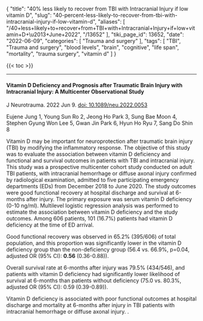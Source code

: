 {
    "title": "40% less likely to recover from TBI with Intracranial Injury if low vitamin D",
    "slug": "40-percent-less-likely-to-recover-from-tbi-with-intracranial-injury-if-low-vitamin-d",
    "aliases": [
        "/40+less+likely+to+recover+from+TBI+with+Intracranial+Injury+if+low+vitamin+D+\u2013+June+2022",
        "/13652"
    ],
    "tiki_page_id": 13652,
    "date": "2022-06-09",
    "categories": [
        "Trauma and surgery"
    ],
    "tags": [
        "TBI",
        "Trauma and surgery",
        "blood levels",
        "brain",
        "cognitive",
        "life span",
        "mortality",
        "trauma surgery",
        "vitamin d"
    ]
}


{{< toc >}} 

---

#### Vitamin D Deficiency and Prognosis after Traumatic Brain Injury with Intracranial Injury: A Multicenter Observational Study

J Neurotrauma. 2022 Jun 9. [doi: 10.1089/neu.2022.0053](https://doi.org/10.1089/neu.2022.0053)

Eujene Jung 1, Young Sun Ro 2, Jeong Ho Park 3, Sung Bae Moon 4, Stephen Gyung Won Lee 5, Gwan Jin Park 6, Hyun Ho Ryu 7, Sang Do Shin 8

Vitamin D may be important for neuroprotection after traumatic brain injury (TBI) by modifying the inflammatory response. The objective of this study was to evaluate the association between vitamin D deficiency and functional and survival outcomes in patients with TBI and intracranial injury. This study was a prospective multicenter cohort study conducted on adult TBI patients, with intracranial hemorrhage or diffuse axonal injury confirmed by radiological examination, admitted to five participating emergency departments (EDs) from December 2018 to June 2020. The study outcomes were good functional recovery at hospital discharge and survival at 6-months after injury. The primary exposure was serum vitamin D deficiency (0-10 ng/ml). Multilevel logistic regression analysis was performed to estimate the association between vitamin D deficiency and the study outcomes. Among 606 patients, 101 (16.7%) patients had vitamin D deficiency at the time of ED arrival. 

Good functional recovery was observed in 65.2% (395/606) of total population, and this proportion was significantly lower in the vitamin D deficiency group than the non-deficiency group (56.4 vs. 66.9%, p=0.04, adjusted OR (95% CI):  **0.56**  (0.36-0.88)). 

Overall survival rate at 6-months after injury was 79.5% (434/546), and patients with vitamin D deficiency had significantly lower likelihood of survival at 6-months than patients without deficiency (75.0 vs. 80.3%, adjusted OR (95% CI): 0.59 (0.39-0.89)). 

Vitamin D deficiency is associated with poor functional outcomes at hospital discharge and mortality at 6-months after injury in TBI patients with intracranial hemorrhage or diffuse axonal injury. .